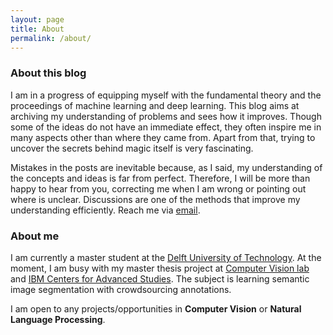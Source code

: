 ```yaml
---
layout: page
title: About
permalink: /about/
---
```


### About this blog

I am in a progress of equipping myself with the fundamental theory and the proceedings of machine learning and deep learning. This blog aims at archiving my understanding of problems and sees how it improves. Though some of the ideas do not have an immediate effect, they often inspire me in many aspects other than where they came from. Apart from that, trying to uncover the secrets behind magic itself is very fascinating.

Mistakes in the posts are inevitable because, as I said, my understanding of the concepts and ideas is far from perfect. Therefore, I will be more than happy to hear from you, correcting me when I am wrong or pointing out where is unclear. Discussions are one of the methods that improve my understanding efficiently.
Reach me via [email](<mailto:daniel.jihong.ju@gmail.com>).


### About me

I am currently a master student at the [Delft University of Technology](http://www.tudelft.nl/en/). At the moment, I am busy with my master thesis project at [Computer Vision lab](http://visionlab.tudelft.nl/) and [IBM Centers for Advanced Studies](http://www.research.ibm.com/university/cas/benelux/). The subject is learning semantic image segmentation with crowdsourcing annotations.

I am open to any projects/opportunities in __Computer Vision__ or __Natural Language Processing__.
